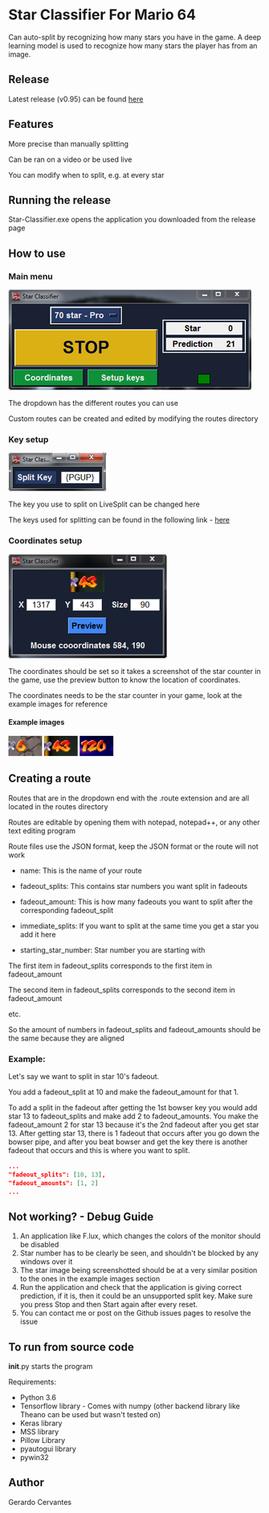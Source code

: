 # Star Classifier For Mario 64

Can auto-split by recognizing how many stars you have in the game.  A deep learning model is used to recognize how many stars the player has from an image.


## Release

Latest release (v0.95) can be found [here](https://github.com/gerardocervantes8/Star-Classifier-For-Mario-64/releases)



## Features


More precise than manually splitting

Can be ran on a video or be used live

You can modify when to split, e.g. at every star


## Running the release

Star-Classifier.exe opens the application you downloaded from the release page


## How to use

### Main menu

![Image of GUI main menu](images/MainMenu.png) 

The dropdown has the different routes you can use

Custom routes can be created and edited by modifying the routes directory


### Key setup

![Image of GUI key setup window ](images/Keysetup.png) 

The key you use to split on LiveSplit can be changed here

The keys used for splitting can be found in the following link - [here](https://docs.microsoft.com/en-us/dotnet/api/system.windows.forms.sendkeys?redirectedfrom=MSDN&view=netframework-4.7.2)



### Coordinates setup

![Image of GUI coordinates window ](images/Coordinates.png) 

The coordinates should be set so it takes a screenshot of the star counter in the game, use the preview button to know the location of coordinates.

The coordinates needs to be the star counter in your game, look at the example images for reference

 
#### Example images

![Example image cropped at the star counter ](images/one_digit.png) 
![Example image cropped at the star counter ](images/two_digit.png) 
![Example image cropped at the star counter ](images/three_digit.png)


 ## Creating a route

Routes that are in the dropdown end with the .route extension and are all located in the routes directory

Routes are editable by opening them with notepad, notepad++, or any other text editing program

Route files use the JSON format, keep the JSON format or the route will not work


* name:  This is the name of your route

* fadeout_splits: This contains star numbers you want split in fadeouts

* fadeout_amount: This is how many fadeouts you want to split after the corresponding fadeout_split

* immediate_splits: If you want to split at the same time you get a star you add it here

* starting_star_number: Star number you are starting with


The first item in fadeout_splits corresponds to the first item in fadeout_amount

The second item in fadeout_splits corresponds to the second item in fadeout_amount

etc.


So the amount of numbers in fadeout_splits and fadeout_amounts should be the same because they are aligned

### Example:

Let's say we want to split in star 10's fadeout. 
 
You add a fadeout_split at 10 and make the fadeout_amount for that 1.


To add a split in the fadeout after getting the 1st bowser key you would add star 13 to fadeout_splits and make add 2 to fadeout_amounts.
You make the fadeout_amount 2 for star 13 because it's the 2nd fadeout after you get star 13.
After getting star 13, there is 1 fadeout that occurs after you go down the bowser pipe, and after you beat bowser and get the key there is another fadeout that occurs and this is where you want to split.
 

```json
...
"fadeout_splits": [10, 13], 
"fadeout_amounts": [1, 2]
...
```

## Not working? - Debug Guide

1. An application like F.lux, which changes the colors of the monitor should be disabled
2. Star number has to be clearly be seen, and shouldn't be blocked by any windows over it
3. The star image being screenshotted should be at a very similar position to the ones in the example images section
4. Run the application and check that the application is giving correct prediction, if it is, then it could be an unsupported split key.  Make sure you press Stop and then Start again after every reset.  
5. You can contact me or post on the Github issues pages to resolve the issue



## To run from source code

__init__.py starts the program

Requirements:
* Python 3.6
* Tensorflow library - Comes with numpy (other backend library like Theano can be used but wasn't tested on)
* Keras library
* MSS library
* Pillow Library
* pyautogui library
* pywin32


## Author
Gerardo Cervantes
